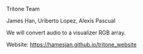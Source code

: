 Tritone Team

James Han, Uriberto Lopez, Alexis Pascual

We will convert audio to a visualizer RGB array.

Website: https://hamesjan.github.io/tritone_website
